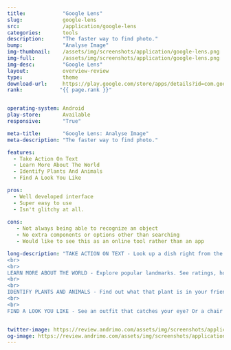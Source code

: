 ```yaml
---
title:            "Google Lens"
slug:             google-lens
src:              /application/google-lens
categories:       tools
description:      "The faster way to find photo."
bump:             "Analyse Image"
img-thumbnail:    /assets/img/screenshots/application/google-lens.png
img-full:         /assets/img/screenshots/application/google-lens.png
img-desc:         "Google Lens"
layout:           overview-review
type:             theme
download-url:     https://play.google.com/store/apps/details?id=com.google.ar.lens&hl=en
rank:            "{{ page.rank }}"


operating-system: Android
play-store:       Available
responsive:       "True"

meta-title:       "Google Lens: Analyse Image"
meta-description: "The faster way to find photo."

features:
  - Take Action On Text
  - Learn More About The World
  - Identify Plants And Animals
  - Find A Look You Like

pros:
  - Well developed interface
  - Super easy to use
  - Isn't glitchy at all.
  
cons:
   - Not always being able to recognize an object
   - No extra components or options other than searching
   - Would like to see this as an online tool rather than an app

long-description: "TAKE ACTION ON TEXT - Look up a dish right from the menu, add events to your calendar, get directions, call a number, translate words, and more. Or just copy and paste to save some time.
<br>
<br>
LEARN MORE ABOUT THE WORLD - Explore popular landmarks. See ratings, hours of operation, historical facts and more.
<br>
<br>
IDENTIFY PLANTS AND ANIMALS - Find out what that plant is in your friend's apartment, or what kind of dog you saw in the park.
<br>
<br>
FIND A LOOK YOU LIKE - See an outfit that catches your eye? Or a chair that's perfect for your living room? Find similar clothes, furniture, and home decor—without having to describe what you're looking for in a search box."


twitter-image: https://review.andrimo.com/assets/img/screenshots/application/google-lens.png
og-image: https://review.andrimo.com/assets/img/screenshots/application/google-lens.png
---
```

